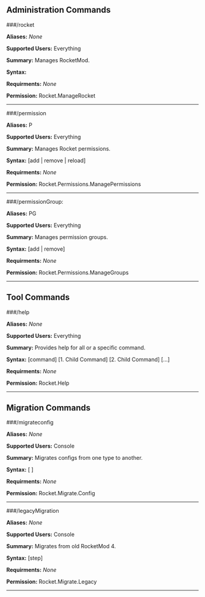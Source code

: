## Administration Commands

###/rocket

**Aliases:** *None*

**Supported Users:** Everything

**Summary:** Manages RocketMod.

**Syntax:** <reload>

**Requirments:** *None*

**Permission:** Rocket.ManageRocket

---

###/permission

**Aliases:** P

**Supported Users:** Everything

**Summary:** Manages Rocket permissions.

**Syntax:** [add | remove | reload]

**Requirments:** *None*

**Permission:** Rocket.Permissions.ManagePermissions


---

###/permissionGroup:

**Aliases:** PG

**Supported Users:** Everything

**Summary:** Manages permission groups.

**Syntax:** [add | remove]

**Requirments:** *None*

**Permission:** Rocket.Permissions.ManageGroups


---

## Tool Commands

###/help

**Aliases:** *None*

**Supported Users:** Everything

**Summary:** Provides help for all or a specific command.

**Syntax:** [command] [1. Child Command] [2. Child Command] [...]

**Requirments:** *None*

**Permission:** Rocket.Help

---

## Migration Commands

###/migrateconfig

**Aliases:** *None*

**Supported Users:** Console

**Summary:** Migrates configs from one type to another.

**Syntax:** [<from type> <to type> <path>]

**Requirments:** *None*

**Permission:** Rocket.Migrate.Config

---

###/legacyMigration

**Aliases:** *None*

**Supported Users:** Console

**Summary:** Migrates from old RocketMod 4.

**Syntax:** [step]

**Requirments:** *None*

**Permission:** Rocket.Migrate.Legacy

---
